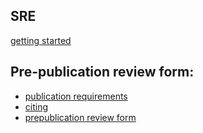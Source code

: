 
## SRE

[getting started](started.md)


## Pre-publication review form:

- [publication requirements](wwww.popdata.bc.ca/publishing_research_materials)
- [citing](wwww.popdata.bc.ca/publishing_research_materials/citingsources)
- [prepublication review form](wwww.popdata.bc.ca/publishing_research_materials/forms/prepublicdisclosure_review)


